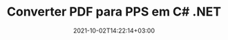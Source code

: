 ---
############################# Static ############################
layout: "autogen-gist"
date: 2021-10-02T14:22:14+03:00
draft: false
path: "pt/total/net/conversion/pdf-to-pps/"
other_out_formats: "DOC DOCX DOCM DOT DOTX DOTM TXT RTF HTML HTM MHTML MHT XLS XLSX XLSM XLSB XLT XLTX XLTM XLAM CSV TSV DIF SXC FODS PPT PPTX PPTM PPS PPSX PPSM POT POTX POTM ODT OTT OTP ODP ODS EMZ WMZ SVG SVGZ XPS TEX DCM WMF EMF BMP PNG GIF JPEG TIFF ICO WEBP JP2 TGA PSB PSD EPUB MD DICOM FODP JPG"
ad_headline: "Converter PDF para PPS | .NET"
ad_description: "A solução mais precisa de conversão de documentos PDF para PPS para seus aplicativos .NET."

############################# Head ############################
head_title: "Converter PDF para PPS em C# .NET – Conversão rápida de PDF"
head_description: "Conversão rápida e segura de PDF para PPS em estruturas .NET e Mono – Converta PDF para PPS e mais de 100 outros formatos de arquivo em qualquer tipo de aplicativo C#, VB.NET, ASP.NET e .NET Core."

############################# Header ############################
title: "Converter PDF para PPS em C# .NET"
description: "Converta PDF para PPS em aplicativos C# .NET usando recursos flexíveis de conversão de documentos para personalizar a aparência do formato do documento convertido. Converta com precisão de arquivos PDF para documentos de processamento de texto, planilhas do Excel, apresentações do PowerPoint, Photoshop, eBooks, formatos de arquivos da Web e de imagem. Converta todo o documento ou escolha páginas específicas do arquivo PDF com base nos números de página ou intervalos de páginas seletivos e converta facilmente para uma ampla variedade de formatos de documentos suportados."

############################# SubMenu ############################
submenu:
    enable: false

############################# Content ############################
content:
    enable: true
    block:
    - title_left: "Como converter PDF para PPS em C# .NET"
      content_left: |
          Siga estes passos simples para conversão de PDF para PPS em .NET. Visualize o documento convertido como está ou renderize e exiba como HTML sem usar nenhum software externo.

          -   Crie um objeto **Converter** para converter um documento PDF
          -   Defina as opções de conversão para o formato PPS
          -   Chame o método **Convert** da instância de classe **Converter** para conversão em PPS
          -   Definir opções para visualizador de HTML
          -   Crie o objeto **Viewer** para visualizar o documento convertido como HTML
          
      title_right: "Instruções de download e instalação"
      content_right: |
          Você precisa dos namespaces `GroupDocs.Conversion` e `GroupDocs.Viewer` para converter arquivos PDF em uma ampla variedade de imagens e tipos de documentos, como Microsoft Office (Word, Excel, PowerPoint, Project, Outlook), OpenDocument, HTML e diagramas CAD. Explore outras [APIs .NET para documentos do Office](https://products.conholdate.com/total/net/) oferecidas pela Conholdate.Total.
          
          Obtenha os respectivos arquivos de montagem do [Transferências](https://downloads.conholdate.com/total/net) ou busque o pacote inteiro do [NuGet](https://www.nuget.org/packages/Conholdate.Total/) para adicionar `Conholdate.Total para .NET` diretamente em seu espaço de trabalho.
          
      gisthash: "d2247f969461c42ed50a02e53e93953a"
      gistfile: "pdf-to-word-conversion-and-html-viewer.cs"

    - title_left: "Converter PDF para documentos do Word em .NET"
      content_left: |
          Fica mais fácil converter de PDF para um documento do Word em aplicativos C# .NET com APIs Conholdate.Total. O arquivo PDF se transforma em um arquivo do Word (DOCX) com a formatação do documento como o arquivo de origem. Você pode editar facilmente o conteúdo, como texto, tabelas, imagens e listas do documento Word convertido.

          -   Crie um objeto de classe **Converter** e passe o arquivo **PDF** de origem para ele
          -   Chame o método **Convert** do objeto **Converter**
          -   Especifique **DOCX** como o formato de saída desejado passando o objeto **WordProcessingConvertOptions** para ele
          -   Chame o método **Convert** da instância de classe **Converter** para conversão em **DOCX**
          
      title_right: "Convertendo arquivos protegidos por senha"
      content_right: |
          Em alguns casos, o tamanho do documento convertido é maior e leva tempo para ser convertido. Por padrão, o documento convertido em cache é salvo na unidade local, mas o [Conholdate.Total for .NET](https://products.conholdate.com/total/net/) oferece recurso de implementação de cache personalizado usando a interface iCache para gerenciar com eficiência a conversão de cache resulta do seu jeito. Ele acelera o processo geral de conversão repetitiva.
          
          A [biblioteca de conversão .NET PDF](https://products.groupdocs.com/conversion/net/) também suporta a conversão de e para arquivos protegidos por senha e a compactação dos resultados da conversão para ZIP, RAR, 7Z, TAR, GZ e BZ2 formatos de arquivo.
          
      gisthash: "d2247f969461c42ed50a02e53e93953a"
      gistfile: "pdf-to-word-conversion.cs"

    - title_left: "Converter PDF para Excel em C# .NET"
      content_left: |
          Transforme planilhas de PDF em Excel usando algumas linhas de código C# .NET. O conteúdo de um arquivo PDF é convertido em linhas e colunas de uma planilha do Excel que pode ser editada facilmente conforme sua necessidade. Um arquivo PDF pode ser convertido nesses formatos de planilha (XLS, XLSX, XLSM, XLSB, XLTX, XLT), OpenDocument (ODS, OTS) e Apple iWork Numbers.

          -   Crie um objeto de classe **Converter** e passe o arquivo **PDF** de origem para ele
          -   Chame o método **Convert** do objeto **Converter**
          -   Especifique **XLSX** como o formato de saída desejado passando o objeto **SpreadsheetConvertOptions** para ele
          -   Chame o método **Convert** da instância de classe **Converter** para conversão em **XLSX**
        
      title_right: "Extração de informações do documento de origem"
      content_right: |
          O recurso de extração de informações de documentos não apenas permite obter as informações básicas sobre o arquivo do documento de origem, mas também suporta a extração de algumas informações valiosas específicas do formato de arquivo, como datas de início e término de um arquivo do Microsoft Project, quaisquer restrições de impressão em um documento PDF, lista de pastas incluídas em um arquivo de dados do Outlook etc.

          Converta formatos de arquivo de documentos populares em diferentes sistemas operacionais, como Windows, Linux ou macOS, usando plataformas como Windows Azure, Mono e Xamarin.
          
      gisthash: "d2247f969461c42ed50a02e53e93953a"
      gistfile: "pdf-to-excel-conversion.cs"

    - title_left: "Converter PDF para PowerPoint em C# .NET"
      content_left: |
          A conversão de slides de PDF para PowerPoint (PPT, PPTX) é mais rápida com as APIs Conholdate.Total para .NET. Uma vez convertido, você pode editar facilmente as apresentações e slides do PowerPoint no Microsoft PowerPoint.

          -   Crie um objeto de classe **Converter** e passe o arquivo **PDF** de origem para ele
          -   Chame o método **Convert** do objeto **Converter**
          -   Especifique **PPTX** como o formato de saída desejado passando o objeto **PresentationConvertOptions** para ele
          -   Chame o método **Convert** da instância de classe **Converter** para conversão em **PPTX**
          
      title_right: "Carregar e converter documentos localizados remotamente"
      content_right: |
          Usando Conholdate.Total para .NET – os desenvolvedores podem carregar e converter documentos de vários locais remotos e recursos de armazenamento de documentos em nuvem, como Amazon S3, Microsoft Azure Blob, FTP, disco local, fluxo ou um URL simples. Você só precisa especificar o método para obter o fluxo de documentos localizado remotamente e, em seguida, passá-lo para a classe Converter como construtor.
          
          As APIs do Conholdate.Total para .NET são nativas do Windows Forms, ASP.NET, WPF, WCF ou qualquer tipo de aplicativo baseado no .NET Framework 2.0 ou posterior.
          
      gisthash: "d2247f969461c42ed50a02e53e93953a"
      gistfile: "pdf-to-powerpoint-conversion.cs"

    - title_left: "Converter PDF em Imagens em .NET"
      content_left: |
          Converta PDF para formatos de imagem como JPG, PNG, GIF, BMP, TIFF e muitos outros com qualidade e resolução de imagem precisas. Transforme o arquivo PDF inteiro ou escolha entre algumas páginas selecionadas para converter nas imagens.

          -   Crie um objeto de classe **Converter** e passe o arquivo **PDF** de origem para ele
          -   Chame o método **Convert** do objeto **Converter**
          -   Declare o delegado **SavePageStream** para salvar a página do documento convertido no fluxo
          -   Especifique **PNG** como o formato de saída desejado passando o objeto **ImageConvertOptions** para ele
          -   Chame o método **Convert** da instância de classe **Converter** para conversão em **PNG**
          
      title_right: "Adicionar marcas d'água de texto ou imagem a documentos"
      content_right: |
          Converta documentos com precisão exatamente como o arquivo original e aplique marcas d'água de texto ou imagem às páginas do documento convertido. Carimbe as marcas d'água de forma inteligente usando um punhado de opções de marca d'água para gerenciar fonte, cor, largura, altura, ângulo de rotação, transparência e colocar a marca d'água no plano de fundo das páginas do documento.
          
          A detecção automática do formato do documento de origem é outro recurso útil para recuperar a própria extensão do arquivo em alguns casos em que o arquivo de origem é apresentado na forma de fluxo de bytes. Os desenvolvedores também podem obter uma lista completa de todos os formatos de conversão suportados ao converter um documento para outro formato de arquivo chamando o método GetPossibleConversions do objeto Converter.
          
      gisthash: "d2247f969461c42ed50a02e53e93953a"
      gistfile: "pdf-to-image-conversion.cs"

############################# About Formats ############################
about_formats:
    enable: false
############################# More Formats ############################
more_formats:
    enable: true
    auto: false
    other_out_formats: DOC DOCX DOCM DOT DOTX DOTM TXT RTF HTML HTM MHTML MHT XLS XLSX XLSM XLSB XLT XLTX XLTM XLAM CSV TSV DIF SXC FODS PPT PPTX PPTM PPS PPSX PPSM POT POTX POTM ODT OTT OTP ODP ODS EMZ WMZ SVG SVGZ XPS TEX DCM WMF EMF BMP PNG GIF JPEG TIFF ICO WEBP JP2 TGA PSB PSD EPUB MD DICOM FODP JPG
############################# Back to top ###############################
back_to_top:
  enable: true
---
